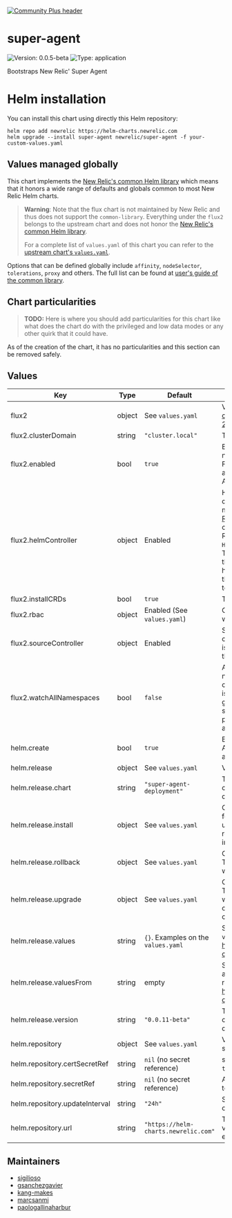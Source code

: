 [![Community Plus header](https://github.com/newrelic/opensource-website/raw/master/src/images/categories/Community_Plus.png)](https://opensource.newrelic.com/oss-category/#community-plus)

# super-agent

![Version: 0.0.5-beta](https://img.shields.io/badge/Version-0.0.5--beta-informational?style=flat-square) ![Type: application](https://img.shields.io/badge/Type-application-informational?style=flat-square)

Bootstraps New Relic' Super Agent

# Helm installation

You can install this chart using directly this Helm repository:

```shell
helm repo add newrelic https://helm-charts.newrelic.com
helm upgrade --install super-agent newrelic/super-agent -f your-custom-values.yaml
```

## Values managed globally

This chart implements the [New Relic's common Helm library](https://github.com/newrelic/helm-charts/tree/master/library/common-library) which
means that it honors a wide range of defaults and globals common to most New Relic Helm charts.

> **Warning**: Note that the flux chart is not maintained by New Relic and thus does not support the `common-library`. Everything under the
`flux2` belongs to the upstream chart and does not honor the [New Relic's common Helm library](https://github.com/newrelic/helm-charts/tree/master/library/common-library).
>
> For a complete list of `values.yaml` of this chart you can refer to the [upstream chart's `values.yaml`](https://github.com/fluxcd-community/helm-charts/blob/flux2-2.10.2/charts/flux2/values.yaml).

Options that can be defined globally include `affinity`, `nodeSelector`, `tolerations`, `proxy` and others. The full list can be found at
[user's guide of the common library](https://github.com/newrelic/helm-charts/blob/master/library/common-library/README.md).

## Chart particularities

> **TODO:** Here is where you should add particularities for this chart like what does the chart do with the privileged and
low data modes or any other quirk that it could have.

As of the creation of the chart, it has no particularities and this section can be removed safely.

## Values

| Key | Type | Default | Description |
|-----|------|---------|-------------|
| flux2 | object | See `values.yaml` | Values for the Flux chat. Ref.: https://github.com/fluxcd-community/helm-charts/blob/flux2-2.10.2/charts/flux2/values.yaml |
| flux2.clusterDomain | string | `"cluster.local"` | This is the domain name of the cluster. |
| flux2.enabled | bool | `true` | Enable or disable FluxCD installation. New Relic' Super Agent need Flux to work, but the user can use an already existing Flux deployment. With that use case, the use can disable Flux and use this chart to only install the CRs to deploy the Super Agent. |
| flux2.helmController | object | Enabled | Helm controller is a Kubernetes operator that allows to declaratively manage Helm chart releases with Kubernetes manifests. The Helm release is defined in a CR ([Custom Resource](https://kubernetes.io/docs/concepts/extend-kubernetes/api-extension/custom-resources/#custom-resources)) named `HelmRelease` that the operator will reconcile on the apply, edit, or deletion of a `HelmRelease` resource.  New Relic' Super Agent will use this controller by creating `HelmRelease` CRs based in the configuration stored on OpAmp. This is the only controller that the Super Agent need for now, the other controllers are disabled by default.  On the other hand, user might want to leverage having FluxCD installed for their own purposes. Take a look to the `values.yaml` to see how to enable other controllers. |
| flux2.installCRDs | bool | `true` | The installation of the CRDs is managed by the chart itself. |
| flux2.rbac | object | Enabled (See `values.yaml`) | Create RBAC rules for FluxCD is able to deploy all kind of workloads on the cluster. |
| flux2.sourceController | object | Enabled | Source controller provides a way to fetch artifacts to the rest of controllers. The source API (which reference [can be read here](https://fluxcd.io/flux/components/source/api/v1/)) is used by admins and various automated operators to offload the Git, OCO, and Helm repositories management. |
| flux2.watchAllNamespaces | bool | `false` | As we are using Flux as a tool from the super agent to release new workloads, we do not want Flux to listen to all CRs created on the whole cluster. If the user does not want to use Flux and is only using it because of the super agent, this is the way to go so the cluster has deployed all operators needed by the super agent. But if the user want to use Flux for other purposes besides the super agent, this toggle can be used to allow Flux to work on the whole cluster. |
| helm.create | bool | `true` | Enable the installation of the CRs so FluxCD deploy the Super Agent is deployed. This an advanced/debug flag. It should be always be true unless you know what you are going. |
| helm.release | object | See `values.yaml` | Values related to the super agent's Helm chart release. |
| helm.release.chart | string | `"super-agent-deployment"` | The Helm chart of the super-agent. This values is meant to be changed only on air-gapped environments or for development/testing purposes. |
| helm.release.install | object | See `values.yaml` | Change the behavior of the operator while installing the chart for the first time. This should only be changed by advanced users that know what they are doing. Exposes the remediations that the operator is going to try before give up installing the chart in case it hits an error. |
| helm.release.rollback | object | See `values.yaml` | Optional configuration of rollback strategy when upgrading. This should only be changed by advanced users that know what they are doing. |
| helm.release.upgrade | object | See `values.yaml` | Change the behavior of the operator while upgrading the chart. This should only be changed by advanced users that know what they are doing. Exposes the remediations that the operator is going to try before give up installing the chart in case it hits an error. |
| helm.release.values | string | `{}`. Examples on the `values.yaml` | Set values to the super agent helm release directly from this `values.yaml` file. Refer to https://fluxcd.io/flux/components/helm/helmreleases/#values-overrides |
| helm.release.valuesFrom | string | empty | Set values from a `configMap` or a `secret`. You can see examples and better documentation inside the `values.yaml` file. Also refer to https://fluxcd.io/flux/components/helm/helmreleases/#values-overrides |
| helm.release.version | string | `"0.0.11-beta"` | The Helm chart of the super-agent. This values is meant to be changed only on air-gapped environments or for development/testing purposes.  TODO: Point renovatebot here. |
| helm.repository | object | See `values.yaml` | Values related to the Helm repository where to download the super agent's chart. |
| helm.repository.certSecretRef | string | `nil` (no secret reference) | secret of type `kubernetes.io/tls` with the standard keys `tls.crt`, `tls.key`, and `ca.crt` |
| helm.repository.secretRef | string | `nil` (no secret reference) | A reference to a secret with the keys username and password to authenticate to the repository. |
| helm.repository.updateInterval | string | `"24h"` | Sets the interval the repository is going to be updated on the controller. |
| helm.repository.url | string | `"https://helm-charts.newrelic.com"` | The repository where the super-agent has the chart. This values is meant to be changed only on air-gapped environments or for development/testing purposes. |

## Maintainers

* [sigilioso](https://github.com/sigilioso)
* [gsanchezgavier](https://github.com/gsanchezgavier)
* [kang-makes](https://github.com/kang-makes)
* [marcsanmi](https://github.com/marcsanmi)
* [paologallinaharbur](https://github.com/paologallinaharbur)
